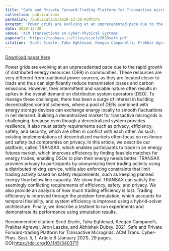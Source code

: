 ```yaml
---
title: "Safe and Private Forward-Trading Platform for Transactive microgrids"
collection: publications
permalink: /publication/2020-12-30-ACMTCPS
excerpt: 'Power grids are evolving at an unprecedented pace due to the rapid growth of distributed energy resources (DER) in communities. These resources are very different from traditional power sources, as they are located closer to loads and thus can significantly reduce transmission losses and carbon emissions. However, their intermittent and variable nature often results in spikes in the overall demand on distribution system operators (DSO). To manage these challenges, there has been a surge of interest in building decentralized control schemes, where a pool of DERs combined with energy storage devices can exchange energy locally to smooth fluctuations in net demand. Building a decentralized market for transactive microgrids is challenging, because even though a decentralized system provides resilience, it also must satisfy requirements such as privacy, efficiency, safety, and security, which are often in conflict with each other. As such, existing implementations of decentralized markets often focus on resilience and safety but compromise on privacy. In this article, we describe our platform, called TRANSAX, which enables participants to trade in an energy futures market, which improves efficiency by finding feasible matches for energy trades, enabling DSOs to plan their energy needs better. TRANSAX provides privacy to participants by anonymizing their trading activity using a distributed mixing service, while also enforcing constraints that limit trading activity based on safety requirements, such as keeping planned energy flow below line capacity. We show that TRANSAX can satisfy the seemingly conflicting requirements of efficiency, safety, and privacy. We also provide an analysis of how much trading efficiency is lost. Trading efficiency is improved through the problem formulation, which accounts for temporal flexibility, and system efficiency is improved using a hybrid-solver architecture. Finally, we describe a testbed to run experiments and demonstrate its performance using simulation results.'
date: 2020-12-30
venue: 'ACM Transactions on Cyber-Physical Systems'
paperurl: 'https://taahaaa.ir/files/eisele2020safe.pdf'
citation: 'Scott Eisele, Taha Eghtesad, Keegan Campanelli, Prakhar Agrawal, Aron Laszka, and Abhishek Dubey. 2021. Safe and Private Forward-trading Platform for Transactive Microgrids. ACM Trans. Cyber-Phys. Syst. 5, 1, Article 8 (January 2021), 29 pages. DOI:https://doi.org/10.1145/3403711'
---
```


<a href='https://taahaaa.ir/files/eisele2020safe.pdf'>Download paper here</a>

Power grids are evolving at an unprecedented pace due to the rapid growth of distributed energy resources (DER) in communities. These resources are very different from traditional power sources, as they are located closer to loads and thus can significantly reduce transmission losses and carbon emissions. However, their intermittent and variable nature often results in spikes in the overall demand on distribution system operators (DSO). To manage these challenges, there has been a surge of interest in building decentralized control schemes, where a pool of DERs combined with energy storage devices can exchange energy locally to smooth fluctuations in net demand. Building a decentralized market for transactive microgrids is challenging, because even though a decentralized system provides resilience, it also must satisfy requirements such as privacy, efficiency, safety, and security, which are often in conflict with each other. As such, existing implementations of decentralized markets often focus on resilience and safety but compromise on privacy. In this article, we describe our platform, called TRANSAX, which enables participants to trade in an energy futures market, which improves efficiency by finding feasible matches for energy trades, enabling DSOs to plan their energy needs better. TRANSAX provides privacy to participants by anonymizing their trading activity using a distributed mixing service, while also enforcing constraints that limit trading activity based on safety requirements, such as keeping planned energy flow below line capacity. We show that TRANSAX can satisfy the seemingly conflicting requirements of efficiency, safety, and privacy. We also provide an analysis of how much trading efficiency is lost. Trading efficiency is improved through the problem formulation, which accounts for temporal flexibility, and system efficiency is improved using a hybrid-solver architecture. Finally, we describe a testbed to run experiments and demonstrate its performance using simulation results.

Recommended citation: Scott Eisele, Taha Eghtesad, Keegan Campanelli, Prakhar Agrawal, Aron Laszka, and Abhishek Dubey. 2021. Safe and Private Forward-trading Platform for Transactive Microgrids. ACM Trans. Cyber-Phys. Syst. 5, 1, Article 8 (January 2021), 29 pages. DOI:https://doi.org/10.1145/3403711